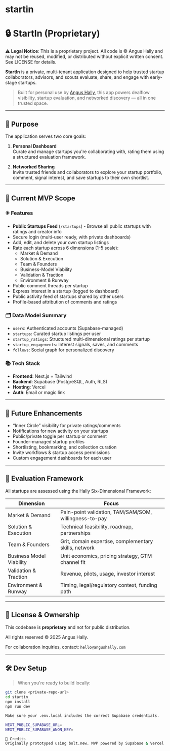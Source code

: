 # startin
# 🔒 StartIn (Proprietary)

⚠️ **Legal Notice**: This is a proprietary project. All code is © Angus Hally and may not be reused, modified, or distributed without explicit written consent. See LICENSE for details.

**StartIn** is a private, multi-tenant application designed to help trusted startup collaborators, advisors, and scouts evaluate, share, and engage with early-stage startups.

> Built for personal use by [Angus Hally](https://www.angushally.com), this app powers dealflow visibility, startup evaluation, and networked discovery — all in one trusted space.

---

## 🚀 Purpose

The application serves two core goals:

1. **Personal Dashboard**  
   Curate and manage startups you're collaborating with, rating them using a structured evaluation framework.

2. **Networked Sharing**  
   Invite trusted friends and collaborators to explore your startup portfolio, comment, signal interest, and save startups to their own shortlist.

---

## 🔐 Current MVP Scope

### ✳️ Features

- **Public Startups Feed** (`/startups`) - Browse all public startups with ratings and creator info
- Secure login (multi-user ready, with private dashboards)
- Add, edit, and delete your own startup listings
- Rate each startup across 6 dimensions (1-5 scale):
  - Market & Demand
  - Solution & Execution
  - Team & Founders
  - Business-Model Viability
  - Validation & Traction
  - Environment & Runway
- Public comment threads per startup
- Express interest in a startup (logged to dashboard)
- Public activity feed of startups shared by other users
- Profile-based attribution of comments and ratings

### 🗂️ Data Model Summary

- `users`: Authenticated accounts (Supabase-managed)
- `startups`: Curated startup listings per user
- `startup_ratings`: Structured multi-dimensional ratings per startup
- `startup_engagements`: Interest signals, saves, and comments
- `follows`: Social graph for personalized discovery

### 📚 Tech Stack

- **Frontend**: Next.js + Tailwind
- **Backend**: Supabase (PostgreSQL, Auth, RLS)
- **Hosting**: Vercel
- **Auth**: Email or magic link

---

## 🔮 Future Enhancements

- “Inner Circle” visibility for private ratings/comments
- Notifications for new activity on your startups
- Public/private toggle per startup or comment
- Founder-managed startup profiles
- Shortlisting, bookmarking, and collection curation
- Invite workflows & startup access permissions
- Custom engagement dashboards for each user

---

## 🧠 Evaluation Framework

All startups are assessed using the Hally Six-Dimensional Framework:

| Dimension               | Focus                                                       |
|-------------------------|-------------------------------------------------------------|
| Market & Demand         | Pain-point validation, TAM/SAM/SOM, willingness-to-pay      |
| Solution & Execution    | Technical feasibility, roadmap, partnerships                |
| Team & Founders         | Grit, domain expertise, complementary skills, network       |
| Business Model Viability| Unit economics, pricing strategy, GTM channel fit           |
| Validation & Traction   | Revenue, pilots, usage, investor interest                   |
| Environment & Runway    | Timing, legal/regulatory context, funding path              |

---

## 👤 License & Ownership

This codebase is **proprietary** and not for public distribution.

All rights reserved © 2025 Angus Hally.

For collaboration inquiries, contact: `hello@angushally.com`

---

## 🛠 Dev Setup

> When you're ready to build locally:

```bash
git clone <private-repo-url>
cd startin
npm install
npm run dev

Make sure your .env.local includes the correct Supabase credentials.

NEXT_PUBLIC_SUPABASE_URL=
NEXT_PUBLIC_SUPABASE_ANON_KEY=

🙌 Credits
Originally prototyped using bolt.new. MVP powered by Supabase & Vercel.

